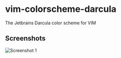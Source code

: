 # vim-colorscheme-darcula

The Jetbrains Darcula color scheme for VIM

## Screenshots

![Screenshot 1](https://imgur.com/KHMkRog)
